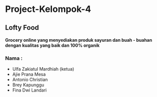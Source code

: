 # Project-Kelompok-4
## Lofty Food 
#### Grocery online yang menyediakan produk sayuran dan buah - buahan dengan kualitas yang baik dan 100% organik
### Nama :
  - Ulfa Zakiatul Mardhiah (ketua)
  - Ajie Prana Mesa
  - Antonio Christian
  - Brey Kapunggu
  - Fina Dwi Landari

